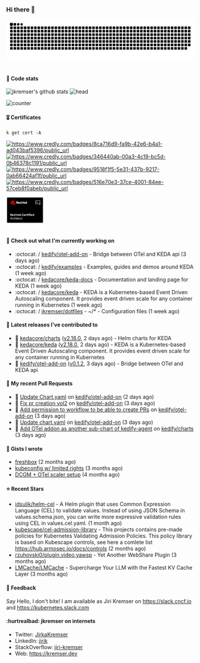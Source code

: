 ### Hi there 👋

<picture>
  <source media="(prefers-color-scheme: dark)" srcset="github-snake-dark.svg" />
  <source media="(prefers-color-scheme: light)" srcset="github-snake.svg" />
  <img alt="github-snake" src="github-snake.svg" />
</picture>
<img src="css.svg" width="5" height="5" alt="css-in-readme">

#### 📱 Code stats

![jkremser's github stats](https://github-readme-stats.vercel.app/api?username=jkremser&count_private=true&show_icons=true&hide_border=false&theme=tokyonight&title_color=5bcdec&bg_color=0d1117&border_radius=false) ![head](https://user-images.githubusercontent.com/535866/175570014-71166aaa-95f7-4a4f-869c-93a16481de4e.jpeg)



![counter](https://komarev.com/ghpvc/?username=jkremser&color=5bcdec&style=for-the-badge)

#### 🎖 Certificates
```
k get cert -A
```
<p align="left">
    <a href="https://www.credly.com/badges/8ca716d9-fa9b-42e6-b4a1-ad043baf5396/public_url">
        <img src="https://training.linuxfoundation.org/wp-content/uploads/2022/11/CKA.png" alt="https://www.credly.com/badges/8ca716d9-fa9b-42e6-b4a1-ad043baf5396/public_url" width="110" height="110"/>
    </a>
    <a href="https://www.credly.com/badges/346440ab-00a3-4c19-bc5d-0b46378c1191/public_url">
        <img src="https://training.linuxfoundation.org/wp-content/uploads/2022/11/CKS.png" alt="https://www.credly.com/badges/346440ab-00a3-4c19-bc5d-0b46378c1191/public_url" width="110" height="110"/>
    </a>
    <a href="https://www.credly.com/badges/9518f1f5-5e31-437b-9217-0ab66424af1f/public_url">
        <img src="https://training.linuxfoundation.org/wp-content/uploads/2022/11/CKAD.png" alt="https://www.credly.com/badges/9518f1f5-5e31-437b-9217-0ab66424af1f/public_url" width="110" height="110"/>
    </a>
    <a href="https://www.credly.com/badges/516e70e3-37ce-4001-84ee-57ceb8f0abeb/public_url">
        <img src="https://training.linuxfoundation.org/wp-content/uploads/2020/11/lfcs_111820-300x300.png" alt="https://www.credly.com/badges/516e70e3-37ce-4001-84ee-57ceb8f0abeb/public_url" width="110" height="110"/>
    </a>
    <a href="https://rhtapps.redhat.com/verify/?certId=120-194-022">
        <img src="./rhca.png" alt="https://rhtapps.redhat.com/verify/?certId=120-194-022" width="100" height="100"/>
    </a>
</p>

#### 👷 Check out what I'm currently working on

- :octocat: / [kedify/otel-add-on](https://github.com/kedify/otel-add-on) - Bridge between OTel and KEDA api (3 days ago)
- :octocat: / [kedify/examples](https://github.com/kedify/examples) - Examples, guides and demos around KEDA (1 week ago)
- :octocat: / [kedacore/keda-docs](https://github.com/kedacore/keda-docs) - Documentation and landing page for KEDA (1 week ago)
- :octocat: / [kedacore/keda](https://github.com/kedacore/keda) -  KEDA is a Kubernetes-based Event Driven Autoscaling component. It provides event driven scale for any container running in Kubernetes  (1 week ago)
- :octocat: / [jkremser/dotfiles](https://github.com/jkremser/dotfiles) - ~/*  -  Configuration files (1 week ago)

#### 🔭 Latest releases I've contributed to

- 🎉 [kedacore/charts](https://github.com/kedacore/charts) ([v2.18.0](https://github.com/kedacore/charts/releases/tag/v2.18.0), 2 days ago) - Helm charts for KEDA
- 🎉 [kedacore/keda](https://github.com/kedacore/keda) ([v2.18.0](https://github.com/kedacore/keda/releases/tag/v2.18.0), 2 days ago) -  KEDA is a Kubernetes-based Event Driven Autoscaling component. It provides event driven scale for any container running in Kubernetes 
- 🎉 [kedify/otel-add-on](https://github.com/kedify/otel-add-on) ([v0.1.2](https://github.com/kedify/otel-add-on/releases/tag/v0.1.2), 3 days ago) - Bridge between OTel and KEDA api

#### 🔨 My recent Pull Requests

- 💪 [Update Chart.yaml](https://github.com/kedify/otel-add-on/pull/190) on [kedify/otel-add-on](https://github.com/kedify/otel-add-on) (2 days ago)
- 💪 [Fix pr creation vol2](https://github.com/kedify/otel-add-on/pull/188) on [kedify/otel-add-on](https://github.com/kedify/otel-add-on) (3 days ago)
- 💪 [Add permission to workflow to be able to create PRs](https://github.com/kedify/otel-add-on/pull/187) on [kedify/otel-add-on](https://github.com/kedify/otel-add-on) (3 days ago)
- 💪 [Update chart.yaml](https://github.com/kedify/otel-add-on/pull/186) on [kedify/otel-add-on](https://github.com/kedify/otel-add-on) (3 days ago)
- 💪 [Add OTel addon as another sub-chart of kedify-agent](https://github.com/kedify/charts/pull/281) on [kedify/charts](https://github.com/kedify/charts) (3 days ago)

#### 📓 Gists I wrote

- [freshbox](https://gist.github.com/d925b031a516e66fa2e1771252ade21f) (2 months ago)
- [kubeconfig w/ limited rights](https://gist.github.com/6a4bf7c3fec1dfad36600aee53ff234e) (3 months ago)
- [DCGM &#43; OTel scaler setup](https://gist.github.com/1d68e2f33c80f098abe85ba067602c0d) (4 months ago)

#### ⭐ Recent Stars

- [idsulik/helm-cel](https://github.com/idsulik/helm-cel) - A Helm plugin that uses Common Expression Language (CEL) to validate values. Instead of using JSON Schema in values.schema.json, you can write more expressive validation rules using CEL in values.cel.yaml. (1 month ago)
- [kubescape/cel-admission-library](https://github.com/kubescape/cel-admission-library) - This projects contains pre-made policies for Kubernetes Validating Admission Policies. This policy library is based on Kubescape controls, see here a comlete list https://hub.armosec.io/docs/controls (2 months ago)
- [rzuhovski0/plugin.video.yawsp](https://github.com/rzuhovski0/plugin.video.yawsp) - Yet Another WebShare Plugin (3 months ago)
- [LMCache/LMCache](https://github.com/LMCache/LMCache) - Supercharge Your LLM with the Fastest KV Cache Layer (3 months ago)

#### 💬 Feedback

Say Hello, I don't bite! I am available as Jiri Kremser on https://slack.cncf.io and https://kubernetes.slack.com


#### :hurtrealbad: jkremser on internets

- Twitter: <a href="https://twitter.com/JirkaKremser">JirkaKremser</a>
- LinkedIn: <a href="https://www.linkedin.com/in/jirik/">jirik</a>
- StackOverflow: <a href="https://stackoverflow.com/users/1594980/jiri-kremser">jiri-kremser</a>
- Web: https://kremser.dev